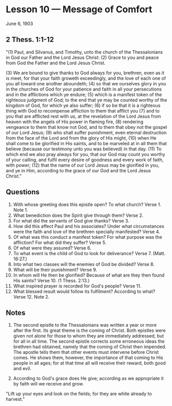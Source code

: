 # Lesson 10 — Message of Comfort

June 6, 1903

## 2 Thess. 1:1-12

"(1) Paul, and Silvanus, and Timothy, unto the church of the Thessalonians in God our Father and the Lord Jesus Christ: (2) Grace to you and peace from God the Father and the Lord Jesus Christ.

(3) We are bound to give thanks to God always for you, brethren, even as it is meet, for that your faith groweth exceedingly, and the love of each one of you all toward one another aboundeth; (4) so that we ourselves glory in you in the churches of God for your patience and faith in all your persecutions and in the afflictions which ye endure; (5) which is a manifest token of the righteous judgment of God; to the end that ye may be counted worthy of the kingdom of God, for which ye also suffer; (6) if so be that it is a righteous thing with God to recompense affliction to them that afflict you (7) and to you that are afflicted rest with us, at the revelation of the Lord Jesus from heaven with the angels of His power in flaming fire, (8) rendering vengeance to them that know not God, and to them that obey not the gospel of our Lord Jesus; (9) who shall suffer punishment, even eternal destruction from the face of the Lord and from the glory of His might, (10) when He shall come to be glorified in His saints, and to be marveled at in all them that believe (because our testimony unto you was believed) in that day. (11) To which end we also pray always for you, that our God may count you worthy of your calling, and fulfil every desire of goodness and every work of faith, with power; (12) that the name of our Lord Jesus may be glorified in you, and ye in Him, according to the grace of our God and the Lord Jesus Christ."

## Questions

1. With whose greeting does this epistle open? To what church? Verse 1. Note 1.
2. What benediction does the Spirit give through them? Verse 2.
3. For what did the servants of God give thanks? Verse 3.
4. How did this affect Paul and his associates? Under what circumstances were the faith and love of the brethren specially manifested? Verse 4.
5. Of what was this conduct a manifest token? For what purpose was the affliction? For what did they suffer? Verse 5.
6. Of what were they assured? Verse 6.
7. To what event is the child of God to look for deliverance? Verse 7. (Matt. 16:27.)
8. Into what two classes will the enemies of God be divided? Verse 8.
9. What will be their punishment? Verse 9.
10. In whom will He then be glorified? Because of what are they then found His saints? Verse 10. (1 Thess. 2:13.)
11. What inspired prayer is recorded for God's people? Verse 11.
12. What blessed result would follow its fulfilment? According to what? Verse 12. Note 2.

## Notes

1. The second epistle to the Thessalonians was written a year or more after the first. Its great theme is the coming of Christ. Both epistles were given not alone for those to whom they are immediately addressed, but for all in all time. The second epistle corrects some erroneous ideas the brethren had obtained, namely that the coming of Christ then impended. The apostle tells them that other events must intervene before Christ comes. He shows them, however, the importance of that coming to His people in all ages; for at that time all will receive their reward, both good and evil.

2. According to God's grace does He give; according as we appropriate it by faith will we receive and grow.

"Lift up your eyes and look on the fields; for they are white already to harvest."